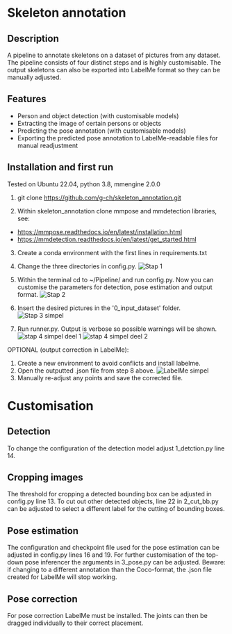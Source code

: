 # Skeleton annotation

## Description

A pipeline to annotate skeletons on a dataset of pictures from any dataset. The pipeline consists of four distinct steps and is highly customisable. The output skeletons can also be exported into LabelMe format so they can be manually adjusted.

## Features

- Person and object detection (with customisable models)
- Extracting the image of certain persons or objects
- Predicting the pose annotation (with customisable models)
- Exporting the predicted pose annotation to LabelMe-readable files for manual readjustment

## Installation and first run

Tested on Ubuntu 22.04, python 3.8, mmengine 2.0.0

1. git clone https://github.com/g-ch/skeleton_annotation.git

2. Within skeleton_annotation clone mmpose and mmdetection libraries, see: 
  - https://mmpose.readthedocs.io/en/latest/installation.html
  - https://mmdetection.readthedocs.io/en/latest/get_started.html

3. Create a conda environment with the first lines in requirements.txt

4. Change the three directories in config.py.
![Stap 1](https://github.com/g-ch/skeleton_annotation/assets/126026624/a225f19a-d5b7-43df-a696-56fbbdccf796)

5. Within the terminal cd to ~/Pipeline/ and run config.py. Now you can customise the parameters for detection, pose estimation and output format.
![Stap 2](https://github.com/g-ch/skeleton_annotation/assets/126026624/dc926c66-f232-4921-a3d7-82aef349887b)

6. Insert the desired pictures in the '0_input_dataset' folder.
![Stap 3 simpel](https://github.com/g-ch/skeleton_annotation/assets/126026624/9134fcb3-94f5-4995-91b9-3a796a497a87)

7. Run runner.py. Output is verbose so possible warnings will be shown.
![stap 4 simpel deel 1](https://github.com/g-ch/skeleton_annotation/assets/126026624/da884f0d-9e86-42b3-ab18-9444a3d9f9e6)
![stap 4 simpel deel 2](https://github.com/g-ch/skeleton_annotation/assets/126026624/094421af-4f50-4829-b225-404d10d6d200)

OPTIONAL (output correction in LabelMe):
1. Create a new environment to avoid conflicts and install labelme.
2. Open the outputted .json file from step 8 above.
![LabelMe simpel](https://github.com/g-ch/skeleton_annotation/assets/126026624/575d5d12-2266-4b96-a352-b4bfc17fe362)
3. Manually re-adjust any points and save the corrected file.



# Customisation

## Detection
To change the configuration of the detection model adjust 1_detction.py line 14.

## Cropping images
The threshold for cropping a detected bounding box can be adjusted in config.py line 13.
To cut out other detected objects, line 22 in 2_cut_bb.py can be adjusted to select a different label for the cutting of bounding boxes.

## Pose estimation
The configuration and checkpoint file used for the pose estimation can be adjusted in config.py lines 16 and 19.
For further customisation of the top-down pose inferencer the arguments in 3_pose.py can be adjusted.
Beware: if changing to a different annotation than the Coco-format, the .json file created for LabelMe will stop working.

## Pose correction
For pose correction LabelMe must be installed. The joints can  then be dragged individually to their correct placement.







